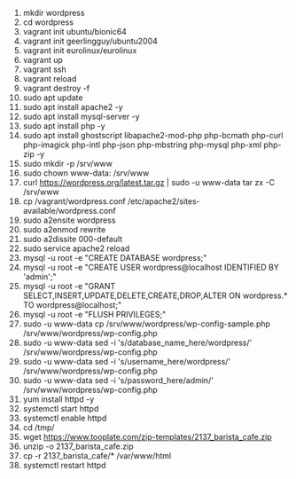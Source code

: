 1. mkdir wordpress
2. cd wordpress
3. vagrant init ubuntu/bionic64
4. vagrant init geerlingguy/ubuntu2004
5. vagrant init eurolinux/eurolinux
6. vagrant up
7. vagrant ssh
8. vagrant reload
9. vagrant destroy -f
10. sudo apt update
11. sudo apt install apache2 -y
12. sudo apt install mysql-server -y
13. sudo apt install php -y
14. sudo apt install ghostscript libapache2-mod-php php-bcmath php-curl php-imagick php-intl php-json php-mbstring php-mysql php-xml php-zip -y
15. sudo mkdir -p /srv/www
16. sudo chown www-data: /srv/www
17. curl https://wordpress.org/latest.tar.gz | sudo -u www-data tar zx -C /srv/www
18. cp /vagrant/wordpress.conf /etc/apache2/sites-available/wordpress.conf
19. sudo a2ensite wordpress
20. sudo a2enmod rewrite
21. sudo a2dissite 000-default
22. sudo service apache2 reload
23. mysql -u root -e "CREATE DATABASE wordpress;"
24. mysql -u root -e "CREATE USER wordpress@localhost IDENTIFIED BY 'admin';"
25. mysql -u root -e "GRANT SELECT,INSERT,UPDATE,DELETE,CREATE,DROP,ALTER ON wordpress.* TO wordpress@localhost;"
26. mysql -u root -e "FLUSH PRIVILEGES;"
27. sudo -u www-data cp /srv/www/wordpress/wp-config-sample.php /srv/www/wordpress/wp-config.php
28. sudo -u www-data sed -i 's/database_name_here/wordpress/' /srv/www/wordpress/wp-config.php
29. sudo -u www-data sed -i 's/username_here/wordpress/' /srv/www/wordpress/wp-config.php
30. sudo -u www-data sed -i 's/password_here/admin/' /srv/www/wordpress/wp-config.php
31. yum install httpd -y
32. systemctl start httpd
33. systemctl enable httpd
34. cd /tmp/
35. wget https://www.tooplate.com/zip-templates/2137_barista_cafe.zip
36. unzip -o 2137_barista_cafe.zip
37. cp -r 2137_barista_cafe/* /var/www/html
38. systemctl restart httpd

